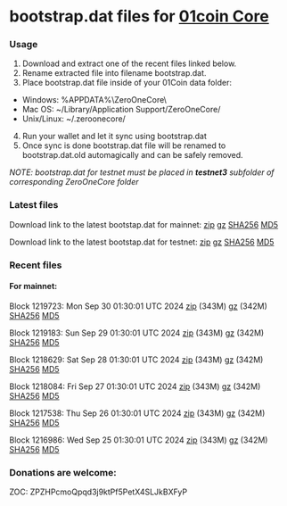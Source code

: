 # bootstrap.dat files for [01coin Core](https://01coin.io)

### Usage

1. Download and extract one of the recent files linked below.
2. Rename extracted file into filename bootstrap.dat.
3. Place bootstrap.dat file inside of your 01Coin data folder:
 - Windows: %APPDATA%\ZeroOneCore\
 - Mac OS: ~/Library/Application Support/ZeroOneCore/
 - Unix/Linux: ~/.zeroonecore/
4. Run your wallet and let it sync using bootstrap.dat
5. Once sync is done bootstrap.dat file will be renamed to bootstrap.dat.old automagically and can be safely removed.

_NOTE: bootstrap.dat for testnet must be placed in **testnet3** subfolder of corresponding ZeroOneCore folder_

### Latest files
Download link to the latest bootstap.dat for mainnet: [zip](https://files.01coin.io/mainnet/bootstrap.dat.zip) [gz](https://files.01coin.io/mainnet/bootstrap.dat.tar.gz) [SHA256](https://files.01coin.io/mainnet/sha256.txt) [MD5](https://files.01coin.io/mainnet/md5.txt)

Download link to the latest bootstap.dat for testnet: [zip](https://files.01coin.io/testnet/bootstrap.dat.zip) [gz](https://files.01coin.io/testnet/bootstrap.dat.tar.gz) [SHA256](https://files.01coin.io/testnet/sha256.txt) [MD5](https://files.01coin.io/testnet/md5.txt)

### Recent files

#### For mainnet:

Block 1219723: Mon Sep 30 01:30:01 UTC 2024 [zip](https://files.01coin.io/mainnet/2024-09-30/bootstrap.dat.zip) (343M) [gz](https://files.01coin.io/mainnet/2024-09-30/bootstrap.dat.tar.gz) (342M) [SHA256](https://files.01coin.io/mainnet/2024-09-30/sha256.txt) [MD5](https://files.01coin.io/mainnet/2024-09-30/md5.txt)

Block 1219183: Sun Sep 29 01:30:01 UTC 2024 [zip](https://files.01coin.io/mainnet/2024-09-29/bootstrap.dat.zip) (343M) [gz](https://files.01coin.io/mainnet/2024-09-29/bootstrap.dat.tar.gz) (342M) [SHA256](https://files.01coin.io/mainnet/2024-09-29/sha256.txt) [MD5](https://files.01coin.io/mainnet/2024-09-29/md5.txt)

Block 1218629: Sat Sep 28 01:30:01 UTC 2024 [zip](https://files.01coin.io/mainnet/2024-09-28/bootstrap.dat.zip) (343M) [gz](https://files.01coin.io/mainnet/2024-09-28/bootstrap.dat.tar.gz) (342M) [SHA256](https://files.01coin.io/mainnet/2024-09-28/sha256.txt) [MD5](https://files.01coin.io/mainnet/2024-09-28/md5.txt)

Block 1218084: Fri Sep 27 01:30:01 UTC 2024 [zip](https://files.01coin.io/mainnet/2024-09-27/bootstrap.dat.zip) (343M) [gz](https://files.01coin.io/mainnet/2024-09-27/bootstrap.dat.tar.gz) (342M) [SHA256](https://files.01coin.io/mainnet/2024-09-27/sha256.txt) [MD5](https://files.01coin.io/mainnet/2024-09-27/md5.txt)

Block 1217538: Thu Sep 26 01:30:01 UTC 2024 [zip](https://files.01coin.io/mainnet/2024-09-26/bootstrap.dat.zip) (343M) [gz](https://files.01coin.io/mainnet/2024-09-26/bootstrap.dat.tar.gz) (342M) [SHA256](https://files.01coin.io/mainnet/2024-09-26/sha256.txt) [MD5](https://files.01coin.io/mainnet/2024-09-26/md5.txt)

Block 1216986: Wed Sep 25 01:30:01 UTC 2024 [zip](https://files.01coin.io/mainnet/2024-09-25/bootstrap.dat.zip) (343M) [gz](https://files.01coin.io/mainnet/2024-09-25/bootstrap.dat.tar.gz) (342M) [SHA256](https://files.01coin.io/mainnet/2024-09-25/sha256.txt) [MD5](https://files.01coin.io/mainnet/2024-09-25/md5.txt)


### Donations are welcome:

ZOC: ZPZHPcmoQpqd3j9ktPf5PetX4SLJkBXFyP

